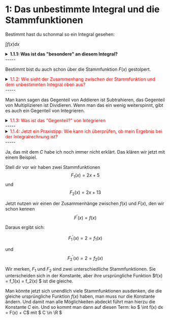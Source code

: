 
# 1: Das unbestimmte Integral und die Stammfunktionen

Bestimmt hast du schonmal so ein Integral gesehen:

$\int f(x) dx$

<details>
<summary><strong>1.1.1: Was ist das "besondere" an diesem Integral?</strong></summary>


Es ist unbestimmt.

Das heißt, dass es keine Grenzen hat.

Ein bestimmtes Integral würde so aussehen:

$\int_a^b f(x) dx$
 
</details>
-----

Bestimmt bist du auch schon über die Stammfunktion $F(x)$ gestolpert.


<details>
<summary><span style="color: red">1.1.2: Wie sieht der Zusammenhang zwischen der Stammfunktion und dem unbestimmten Integral oben aus?</span></summary>

$\int f(x) dx = F(X) + C$
mit $C \in \R$

Mit normalen Worten ausgedrückt die Stammfunktion ist das, was beim Integrieren rauskommt.

Du fragst dich jetzt aber bestimmt, was zum Teufel macht diese Konstante $C$ und wo kommt die her? Das klärt sich gleich als nächstes.
 
</details>
-----

Man kann sagen das Gegenteil von Addieren ist Subtrahieren, das Gegenteil von Multiplizieren ist Dividieren. Wenn man das ein wenig weiterspinnt, gibt es auch ein Gegenteil von Integrieren.


<details>
<summary><span style="color: red">1.1.3: Was ist das "Gegenteil?" von Integrieren</span></summary>

Die Differentialrechnung, auch bekannt als Ableiten.

Man kann den Zusammenhang zwischen unser Funktion $f(x)$ und der Stammfunktion $F(x)$ nämlich auch noch anders ausdrücken.

$$
F^{\prime}(x) = f(x)
$$
 
 Wieder mit normalen Worten ausgedrückt: Wenn ich die Stammfunktion ableite, muss meine ursprüngliche Funktion rauskommen.

 $\int f(x) dx = F(X) + C$ und $F^{\prime}(x) = f(x)$ sind also zwei Schreibweisen für die gleiche Sache.


</details>
-----

<details>
<summary><span style="color: red">1.1.4: Jetzt ein Praxistipp: Wie kann ich überprüfen, ob mein Ergebnis bei der Integralrechnung ist?</span></summary>

Ich leite das Ergebnis einfach schnell ab, und wenn dabei das gleiche rauskommt, das hinter dem Integralzeichen steht, hast du alles richtig gemacht.

Mein Integral und mein Ergebnis:

$\int x dx = \frac{1}{2}x^2 + C $

Und zum Überprüfen wieder ableiten:

$\frac{d}{dx}(\frac{1}{2}x^2 + C) = x$

Es kommt wieder x raus, also stimmt alles.

</details>
-----

Ja, das mit dem $C$ habe ich noch immer nicht erklärt. Das klären wir jetzt mit einem Beispiel. 


Stell dir vor wir haben zwei Stammfunktionen
$$F_1(x) = 2x +5$$
und
$$F_2(x) = 2x +13$$


Jetzt nutzen wir einen der Zusammenhänge zwischen $f(x)$ und $F(x)$, den wir schon kennen 
$$
F^{\prime}(x) = f(x)
$$

Daraus ergibt sich:

$$F_1^{\prime}(x) = 2 = f_1(x)$$

und
$$F_2^{\prime}(x) = 2 = f_2(x)$$

Wir merken, $F_1$ und $F_2$ sind zwei unterschiedliche Stammfunktionen. Sie unterscheiden sich in der Konstante, aber ihre ursprüngliche Funktion $f(x) = f_1(x) = f_2(x) $ ist die gleiche.

Man könnte jetzt sich unendlich viele Stammfunktionen ausdenken, die die gleiche ursprüngliche Funktion $f(x)$ haben, man muss nur die Konstante ändern. Und damit man alle Möglichkeiten abdeckt führt man hierzu die Konstante $C$ ein.
Und so kommt man dann auf diesen Term:
ko
$ \int f(x) dx = F(x) + C$ mit $ C \in \R
$



